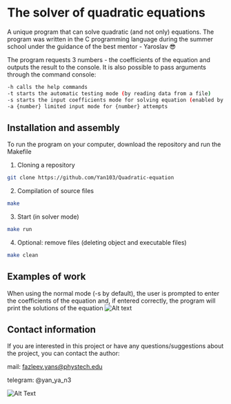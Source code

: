 # The solver of quadratic equations

A unique program that can solve quadratic (and not only) equations. The program was written in the C programming language during the summer school under the guidance of the best mentor - Yaroslav 😎

The program requests 3 numbers - the coefficients of the equation and outputs the result to the console. It is also possible to pass arguments through the command console:
```bash
-h calls the helр commands
-t starts the automatic testing mode (by reading data from a file)
-s starts the input coefficients mode fоr solving equation (enabled by default)
-a {number} limited input mode fоr {number} attempts
```

## Installation and assembly
To run the program on your computer, download the repository and run the Makefile
1. Cloning a repository
```bash
git clone https://github.com/Yan103/Quadratic-equation
```
2. Compilation of source files
```bash
make
```
3. Start (in solver mode)
```bash
make run
```
4. Optional: remove files (deleting object and executable files)
```bash
make clean
```

## Examples of work
When using the normal mode (-s by default), the user is prompted to enter the coefficients of the equation and, if entered correctly, the program will print the solutions of the equation
![Alt text](https://github.com/Yan103/Quadratic-equation/tree/tmp/img/ex1.png)


## Contact information
If you are interested in this project or have any questions/suggestions about the project, you can contact the author:

mail: fazleev.yans@phystech.edu

telegram: @yan_ya_n3

![Alt Text](https://media.giphy.com/media/vFKqnCdLPNOKc/giphy.gif)

